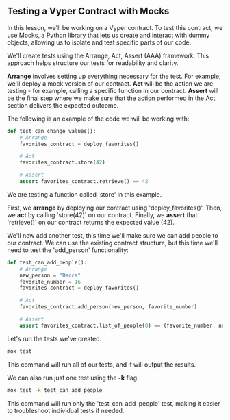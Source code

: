 ## Testing a Vyper Contract with Mocks

In this lesson, we'll be working on a Vyper contract. To test this contract, we use Mocks, a Python library that lets us create and interact with dummy objects, allowing us to isolate and test specific parts of our code.

We'll create tests using the Arrange, Act, Assert (AAA) framework. This approach helps structure our tests for readability and clarity.

**Arrange** involves setting up everything necessary for the test. For example, we'll deploy a mock version of our contract.
**Act** will be the action we are testing - for example, calling a specific function in our contract.
**Assert** will be the final step where we make sure that the action performed in the Act section delivers the expected outcome.

The following is an example of the code we will be working with:

```python
def test_can_change_values():
    # Arrange
    favorites_contract = deploy_favorites()

    # Act
    favorites_contract.store(42)

    # Assert
    assert favorites_contract.retrieve() == 42
```

We are testing a function called 'store' in this example.

First, we **arrange** by deploying our contract using 'deploy_favorites()'. 
Then, we **act** by calling 'store(42)' on our contract. 
Finally, we **assert** that 'retrieve()' on our contract returns the expected value (42).

We'll now add another test, this time we'll make sure we can add people to our contract. We can use the existing contract structure, but this time we'll need to test the 'add_person' functionality:

```python
def test_can_add_people():
    # Arrange
    new_person = "Becca"
    favorite_number = 16
    favorites_contract = deploy_favorites()

    # Act
    favorites_contract.add_person(new_person, favorite_number)

    # Assert
    assert favorites_contract.list_of_people(0) == (favorite_number, new_person)
```

Let's run the tests we've created.

```bash
mox test
```

This command will run all of our tests, and it will output the results.

We can also run just one test using the **-k** flag:

```bash
mox test -k test_can_add_people
```

This command will run only the 'test_can_add_people' test, making it easier to troubleshoot individual tests if needed. 
